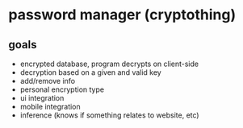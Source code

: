 
# password manager (cryptothing)

## goals

- encrypted database, program decrypts on client-side
- decryption based on a given and valid key
- add/remove info
- personal encryption type
- ui integration
- mobile integration
- inference (knows if something relates to website, etc)